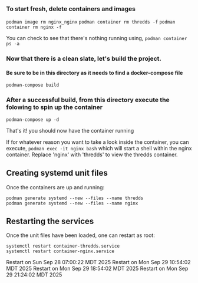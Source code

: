 ### To start fresh, delete containers and images
`podman image rm nginx_nginx`
`podman container rm thredds -f`
`podman container rm nginx -f`






You can check to see that there's nothing running using,
`podman container ps -a`

### Now that there is a clean slate, let's build the project.
#### Be sure to be in this directory as it needs to find a docker-compose file
`podman-compose build`

### After a successful build, from this directory execute the folowing to spin up the container
`podman-compose up -d`


That's it! you should now have the container running

If for whatever reason you want to take a look inside the container, you can execute,
`podman exec -it nginx bash`
which will start a shell within the nginx container. Replace 'nginx' with 'thredds' to view the thredds container.


## Creating systemd unit files

Once the containers are up and running:
```
podman generate systemd --new --files --name thredds
podman generate systemd --new --files --name nginx
```

## Restarting the services
Once the unit files have been loaded, one can restart as root:
```
systemctl restart container-thredds.service
systemctl restart container-nginx.service
```
Restart on Sun Sep 28 07:00:22 MDT 2025
Restart on Mon Sep 29 10:54:02 MDT 2025
Restart on Mon Sep 29 18:54:02 MDT 2025
Restart on Mon Sep 29 21:24:02 MDT 2025
